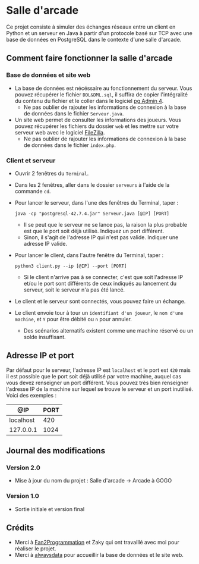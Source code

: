 # Salle d'arcade

Ce projet consiste à simuler des échanges réseaux entre un client en Python et un serveur en Java à partir d'un protocole basé sur TCP avec une base de données en PostgreSQL dans le contexte d'une salle d'arcade.

## Comment faire fonctionner la salle d'arcade

### Base de données et site web

- La base de données est nécéssaire au fonctionnement du serveur. Vous pouvez récupérer le fichier `DDL&DML.sql`, il suffira de copier l'intégralité du contenu du fichier et le coller dans le logiciel [pg Admin 4](https://www.pgadmin.org). 
    - Ne pas oublier de rajouter les informations de connexion à la base de données dans le fichier `Serveur.java`.
- Un site web permet de consulter les informations des joueurs. Vous pouvez récupérer les fichiers du dossier `web` et les mettre sur votre serveur web avec le logiciel [FileZilla](https://filezilla-project.org).
    - Ne pas oublier de rajouter les informations de connexion à la base de données dans le fichier `index.php`.

### Client et serveur

- Ouvrir 2 fenêtres du `Terminal`.
- Dans les 2 fenêtres, aller dans le dossier `serveurs` à l'aide de la commande `cd`.
- Pour lancer le serveur, dans l'une des fenêtres du Terminal, taper :
  ```
  java -cp "postgresql-42.7.4.jar" Serveur.java [@IP] [PORT]
  ```

    - Il se peut que le serveur ne se lance pas, la raison la plus probable est que le port soit déjà utilisé. Indiquez un port différent.
    - Sinon, il s'agit de l'adresse IP qui n'est pas valide. Indiquer une adresse IP valide.
- Pour lancer le client, dans l'autre fenêtre du Terminal, taper :
  ```
  python3 client.py --ip [@IP] --port [PORT]
  ```

    - Si le client n'arrive pas à se connecter, c'est que soit l'adresse IP et/ou le port sont différents de ceux indiqués au lancement du serveur, soit le serveur n'a pas été lancé.
- Le client et le serveur sont connectés, vous pouvez faire un échange.
- Le client envoie tour à tour un `identifiant d'un joueur`, le `nom d'une machine`, et `Y` pour être débité ou `n` pour annuler.
    - Des scénarios alternatifs existent comme une machine réservé ou un solde insuffisant.

## Adresse IP et port

Par défaut pour le serveur, l'adresse IP est `localhost` et le port est `420` mais il est possible que le port soit déjà utilisé par votre machine, auquel cas vous devez renseigner un port différent. Vous pouvez très bien renseigner l'adresse IP de la machine sur lequel se trouve le serveur et un port inutilisé. Voici des exemples :

| @IP                    | PORT                        |
| ---------------------- | --------------------------- |
| localhost              | 420                         |
| 127.0.0.1              | 1024                        |

## Journal des modifications

### Version 2.0

- Mise à jour du nom du projet : Salle d'arcade -> Arcade à GOGO

### Version 1.0

- Sortie initiale et version final

## Crédits

- Merci à [Fan2Programmation](https://github.com/Fan2Programmation) et Zaky qui ont travaillé avec moi pour réaliser le projet.
- Merci à [alwaysdata](https://www.alwaysdata.com/fr/) pour accueillir la base de données et le site web.
